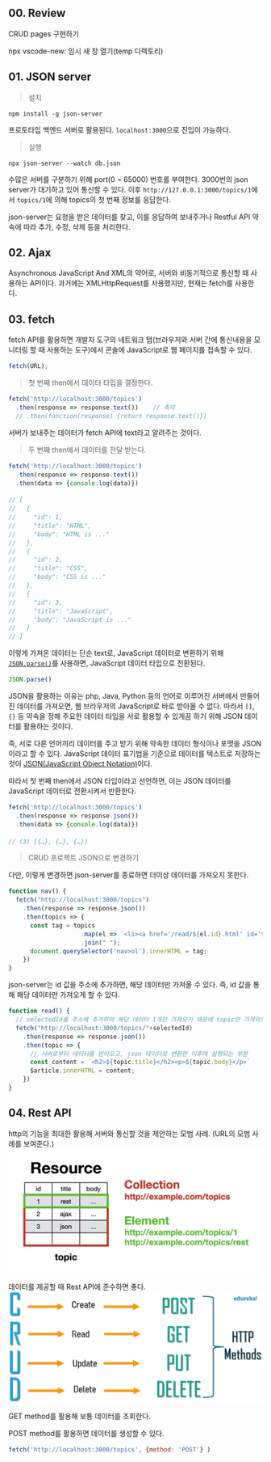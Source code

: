 ## 00. Review
CRUD pages 구현하기

npx vscode-new: 임시 새 창 열기(temp 디렉토리)

## 01. JSON server
> 설치
```
npm install -g json-server
```
프로토타입 백엔드 서버로 활용된다. `localhost:3000`으로 진입이 가능하다.
> 실행
```
npx json-server --watch db.json
```

수많은 서버를 구분하기 위해 port(0 ~ 65000) 번호를 부여한다. 3000번의 json server가 대기하고 있어 통신할 수 있다. 이후
`http://127.0.0.1:3000/topics/1`에서 `topics/1`에 의해 topics의 첫 번째 정보를 응답한다.

json-server는 요청을 받은 데이터를 찾고, 이를 응답하여 보내주거나 Restful API 약속에 따라 추가, 수정, 삭제 등을 처리한다. 

## 02. Ajax
Asynchronous JavaScript And XML의 약어로, 서버와 비동기적으로 통신할 때 사용하는 API이다. 과거에는 XMLHttpRequest를 사용했지만, 현재는 fetch를 사용한다.

## 03. fetch
fetch API를 활용하면 개발자 도구의 네트워크 탭(브라우저와 서버 간에 통신내용을 모니터링 할 때 사용하는 도구)에서 콘솔에 JavaScript로 웹 페이지를 접속할 수 있다.
```javascript
fetch(URL);
```

> 첫 번째 then에서 데이터 타입을 결정한다.

```javascript
fetch('http://localhost:3000/topics')
  .then(response => response.text())    // 축약
  // .then(function(response) {return response.text()})
```
서버가 보내주는 데이터가 fetch API에 text라고 알려주는 것이다.

> 두 번째 then에서 데이터를 전달 받는다.

```javascript
fetch('http://localhost:3000/topics')
  .then(response => response.text())
  .then(data => {console.log(data)})

// [
//   {
//     "id": 1,
//     "title": "HTML",
//     "body": "HTML is ..."
//   },
//   {
//     "id": 2,
//     "title": "CSS",
//     "body": "CSS is ..."
//   },
//   {
//     "id": 3,
//     "title": "JavaScript",
//     "body": "JavaScript is ..."
//   }
// ]
```

이렇게 가져온 데이터는 단순 text로, JavaScript 데이터로 변환하기 위해 [`JSON.parse()`](https://developer.mozilla.org/ko/docs/Web/JavaScript/Reference/Global_Objects/JSON/parse)를 사용하면, JavaScript 데이터 타입으로 전환된다.
```javascript
JSON.parse()
```

JSON을 활용하는 이유는 php, Java, Python 등의 언어로 이루어진 서버에서 만들어진 데이터를 가져오면, 웹 브라우저의 JavaScript로 바로 받아올 수 없다. 따라서 `[]`, `{}` 등 약속을 정해 주요한 데이터 타입을 서로 활용할 수 있게끔 하기 위해 JSON 데이터를 활용하는 것이다.

즉, 서로 다른 언어끼리 데이터를 주고 받기 위해 약속한 데이터 형식이나 포맷을 JSON이라고 할 수 있다. JavaScript 데이터 표기법을 기준으로 데이터를 텍스트로 저장하는 것이 [JSON(JavaScript Object Notation)](https://www.json.org/json-en.html)이다.

따라서 첫 번째 then에서 JSON 타입이라고 선언하면, 이는 JSON 데이터를 JavaScript 데이터로 전환시켜서 반환한다.
```javascript
fetch('http://localhost:3000/topics')
  .then(response => response.json())
  .then(data => {console.log(data)})

// (3) [{…}, {…}, {…}]
```

> CRUD 프로젝트 JSON으로 변경하기

다만, 이렇게 변경하면 json-server를 종료하면 더이상 데이터를 가져오지 못한다.
```javascript
function nav() {
  fetch("http://localhost:3000/topics")
    .then(response => response.json())
    .then(topics => {
      const tag = topics
                    .map(el => `<li><a href='/read/${el.id}.html' id='${el.id}' onclick='navHandler(event);'>${el.title}</a></li>`)
                    .join(" ");
      document.querySelector('nav>ol').innerHTML = tag;
    })
}
```

json-server는 id 값을 주소에 추가하면, 해당 데이터만 가져올 수 있다. 즉, id 값을 통해 해당 데이터만 가져오게 할 수 있다.

```javascript
function read() {
  // selectedId를 주소에 추가하여 해당 데이터 1개만 가져오기 때문에 topic만 가져와도 된다.
  fetch("http://localhost:3000/topics/"+selectedId)
    .then(response => response.json())
    .then(topic => {
      // 서버로부터 데이터를 받아오고, json 데이터로 변환한 이후에 실행되는 부분
      const content = `<h2>${topic.title}</h2><p>${topic.body}</p>`
      $article.innerHTML = content;
    })
}
```

## 04. Rest API
http의 기능을 최대한 활용해 서버와 통신할 것을 제안하는 모범 사례. (URL의 모범 사례를 보여준다.)
![rest api](restapi.png)

데이터를 제공할 때 Rest API에 준수하면 좋다.
![crud](image4.png)

GET method를 활용해 보통 데이터를 조회한다.

POST method를 활용하면 데이터를 생성할 수 있다.
```javascript
fetch('http://localhost:3000/topics', {method: 'POST'} )
```